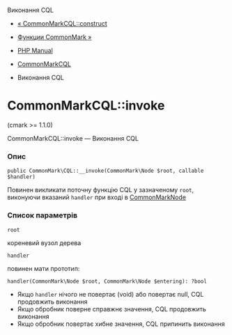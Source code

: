 Виконання CQL

-   [« CommonMarkCQL::construct](commonmark-cql.construct.html)
    
-   [Функции CommonMark »](ref.cmark.html)
    
-   [PHP Manual](index.html)
    
-   [CommonMarkCQL](class.commonmark-cql.html)
    
-   Виконання CQL
    

# CommonMarkCQL::invoke

(cmark >= 1.1.0)

CommonMarkCQL::invoke — Виконання CQL

### Опис

```methodsynopsis
public CommonMark\CQL::__invoke(CommonMark\Node $root, callable $handler)
```

Повинен викликати поточну функцію CQL у зазначеному `root`, виконуючи вказаний `handler` при вході в [CommonMarkNode](class.commonmark-node.html)

### Список параметрів

`root`

кореневий вузол дерева

`handler`

повинен мати прототип:

```methodsynopsis
handler(CommonMark\Node $root, CommonMark\Node $entering): ?bool
```

-   Якщо `handler` нічого не повертає (void) або повертає null, CQL продовжить виконання
-   Якщо обробник поверне справжнє значення, CQL продовжить виконання
-   Якщо обробник повертає хибне значення, CQL припинить виконання